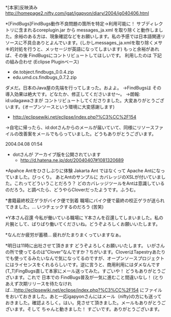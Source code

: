 *[本家]反映済み
http://homepage2.nifty.com/igat/igapyon/diary/2004/ig040406.html

*[FindBugs]FindBugs動作不良問題の箇所を特定→利用可能に！
サブディレクトリに含まれるcoreplugin.jar から messages_ja.xml を取り除くと動作しました。余裕のある方は、現象確認などをお願いします。私の予感では日本語関連リソースに不具合ありとよんでいます。(しかしmessages_ja.xmlを取り除くメサキ的対処を行うと、メッセージが英語になってしまいます)
もっと余裕があれば、その後 FindBugsにコントリビュートしてほしいです。
利用したのは 下記の組み合わせ (Eclipse Pluginベース)

* de.tobject.findbugs_0.0.4.zip
* edu.umd.cs.findbugs_0.7.2.zip

ダメだ。日本のJava屋の先端を行ってしまった。およよ。
→FindBugsは その導入効果は絶大です。どなたか、修正してくださいませ～。
→朗報: id:udagawaさまが コントリビュートしてくださりました。大変ありがとうございます。(オープンソースという環境に大変感謝します)

* http://eclipsewiki.net/eclipse/index.php?%C3%CC%2F154

→自宅に帰ったら、id:dotさんからのメールが届いていて、同様にリソースファイルの改善案をメールでもらっていました。どうもありがとうございます。

2004.04.08 01:54

* dotさんが アーカイブ版を公開されています
  * http://d.hatena.ne.jp/dot/20040407#1081320689



*Apahce Antをひさしぶりに体験
Jakarta Ant ではなくって Apache Antになっていました。びっくり。
あとAntのサンプルに カバレッジのXSLが付いていました。これってどういうことだろう？ どのカバレッジツールをAntは意識しているのだろう。と調べたら、どうやらCloverだったようです。ふうむ。

*書籍最終校正ゲラがバイク便で到着
職場にバイク便で最終の校正ゲラが送られてきました。… いつチェックするのだろう (苦笑)

*Y本さん召還
今私が働いている職場に Y本さんを召還してしまいました。私の片腕として、ばりばり働いてくださいね。どうぞよろしくお願いいたします。

*なんだか疲労が蓄積…
疲れがたまりまくっていますなぁ。

*明日は11時に出社させて頂きます
どうぞよろしくお願いいたします。
いがさんの所で使ってるのは”Clover”なんですか？ちがいます。CloverはTapestryあたりでも使ってるみたいなんで気になってるのですが、オープンソースプロジェクトにはライセンスをくれるらしいです。逆に言うと、商用利用にはダメなんです (T_T)FingBugs直して本家にメール送ってみた。すごいや！ どうもありがとうございます。これで 日本での FindBugs普及が一気に進むこと間違いなし！ (とりあえず次期リリースを待たなければ…)http://eclipsewiki.net/eclipse/index.php?%C3%CC%2F154 にファイルをおいておきました。あと一応igapyonさんにはメール（nifty)の方にも送っておきました。確認よろしく。はい。見させて頂きました。メールもありがとうございます。そして ちゃんと動きました！ すごいです。ありがとうございます。
